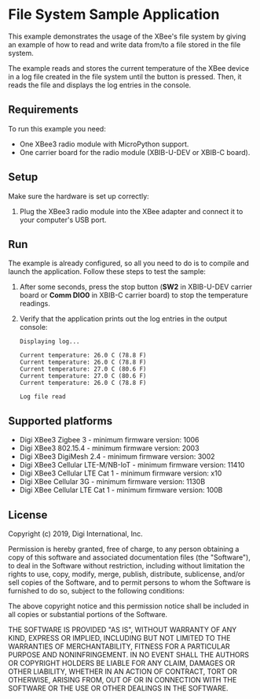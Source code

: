 File System Sample Application
==============================

This example demonstrates the usage of the XBee's file system by giving an
example of how to read and write data from/to a file stored in the file system.

The example reads and stores the current temperature of the XBee device in a log
file created in the file system until the button is pressed. Then, it reads
the file and displays the log entries in the console.

Requirements
------------

To run this example you need:

* One XBee3 radio module with MicroPython support.
* One carrier board for the radio module (XBIB-U-DEV or XBIB-C board).

Setup
-----

Make sure the hardware is set up correctly:

1. Plug the XBee3 radio module into the XBee adapter and connect it to your
   computer's USB port.

Run
---

The example is already configured, so all you need to do is to compile and
launch the application. Follow these steps to test the sample:

1. After some seconds, press the stop button (**SW2** in XBIB-U-DEV carrier
   board or **Comm DIO0** in XBIB-C carrier board) to stop the temperature
   readings.
2. Verify that the application prints out the log entries in the output console:

       Displaying log...

       Current temperature: 26.0 C (78.8 F)
       Current temperature: 26.0 C (78.8 F)
       Current temperature: 27.0 C (80.6 F)
       Current temperature: 27.0 C (80.6 F)
       Current temperature: 26.0 C (78.8 F)

       Log file read

Supported platforms
-------------------

* Digi XBee3 Zigbee 3 - minimum firmware version: 1006
* Digi XBee3 802.15.4 - minimum firmware version: 2003
* Digi XBee3 DigiMesh 2.4 - minimum firmware version: 3002
* Digi XBee3 Cellular LTE-M/NB-IoT - minimum firmware version: 11410
* Digi XBee3 Cellular LTE Cat 1 - minimum firmware version: x10
* Digi XBee Cellular 3G - minimum firmware version: 1130B
* Digi XBee Cellular LTE Cat 1 - minimum firmware version: 100B

License
-------

Copyright (c) 2019, Digi International, Inc.

Permission is hereby granted, free of charge, to any person obtaining a copy
of this software and associated documentation files (the "Software"), to deal
in the Software without restriction, including without limitation the rights
to use, copy, modify, merge, publish, distribute, sublicense, and/or sell
copies of the Software, and to permit persons to whom the Software is
furnished to do so, subject to the following conditions:

The above copyright notice and this permission notice shall be included in all
copies or substantial portions of the Software.

THE SOFTWARE IS PROVIDED "AS IS", WITHOUT WARRANTY OF ANY KIND, EXPRESS OR
IMPLIED, INCLUDING BUT NOT LIMITED TO THE WARRANTIES OF MERCHANTABILITY,
FITNESS FOR A PARTICULAR PURPOSE AND NONINFRINGEMENT. IN NO EVENT SHALL THE
AUTHORS OR COPYRIGHT HOLDERS BE LIABLE FOR ANY CLAIM, DAMAGES OR OTHER
LIABILITY, WHETHER IN AN ACTION OF CONTRACT, TORT OR OTHERWISE, ARISING FROM,
OUT OF OR IN CONNECTION WITH THE SOFTWARE OR THE USE OR OTHER DEALINGS IN THE
SOFTWARE.